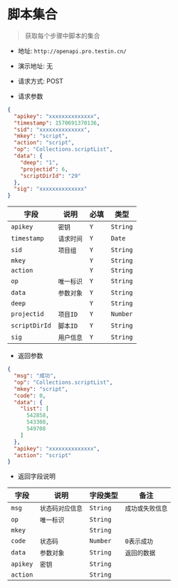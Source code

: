 # 脚本集合

> 获取每个步骤中脚本的集合

* 地址: `http://openapi.pro.testin.cn/`
* 演示地址: 无
* 请求方式: POST

* 请求参数

```json
{
  "apikey": "xxxxxxxxxxxxxx",
  "timestamp": 1570691370136,
  "sid": "xxxxxxxxxxxxxx",
  "mkey": "script",
  "action": "script",
  "op": "Collections.scriptList",
  "data": {
    "deep": "1",
    "projectid": 6,
    "scriptDirId": "29"
  },
  "sig": "xxxxxxxxxxxxxx"
}
```

|字段|说明|必填|类型|
|---|---|---|---|
|`apikey`|`密钥`|`Y`|`String`|
|`timestamp`|`请求时间`|`Y`|`Date`|
|`sid`|`项目组`|`Y`|`String`|
|`mkey`|` `|`Y`|`String`|
|`action`|` `|`Y`|`String`|
|`op`|`唯一标识`|`Y`|`String`|
|`data`|`参数对象`|`Y`|`String`|
|`deep`|` `|`Y`|`String`|
|`projectid`|`项目ID`|`Y`|`Number`|
|`scriptDirId`|`脚本ID`|`Y`|`String`|
|`sig`|`用户信息`|`Y`|`String`|

* 返回参数

```json
{
  "msg": "成功",
  "op": "Collections.scriptList",
  "mkey": "script",
  "code": 0,
  "data": {
    "list": [
      542858,
      543308,
      549708
    ]
  },
  "apikey": "xxxxxxxxxxxxxx",
  "action": "script"
}
```

* 返回字段说明

|字段|说明|字段类型|备注|
|---|---|---|---|
|`msg`|`状态码对应信息`|`String`|`成功或失败信息`|
|`op`|`唯一标识`|`String`|` `|
|`mkey`|` `|`String`|` `|
|`code`|`状态码`|`Number`|`0表示成功`|
|`data`|`参数对象`|`String`|`返回的数据`|
|`apikey`|`密钥`|`String`|` `|
|`action`|` `|`String`|` `|

